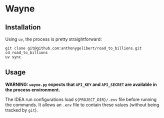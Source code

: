 # Wayne

## Installation

Using `uv`, the process is pretty straightforward:

```shell
git clone git@github.com:anthonygelibert/road_to_billions.git
cd road_to_billions
uv sync
```

## Usage

**WARNING: `wayne.py` expects that `API_KEY` and `API_SECRET` are available in the process environment.**

The IDEA run configurations load `${PROJECT_DIR}/.env` file before running the commands.
It allows an `.env` file to contain these values (without being tracked by `git`).


